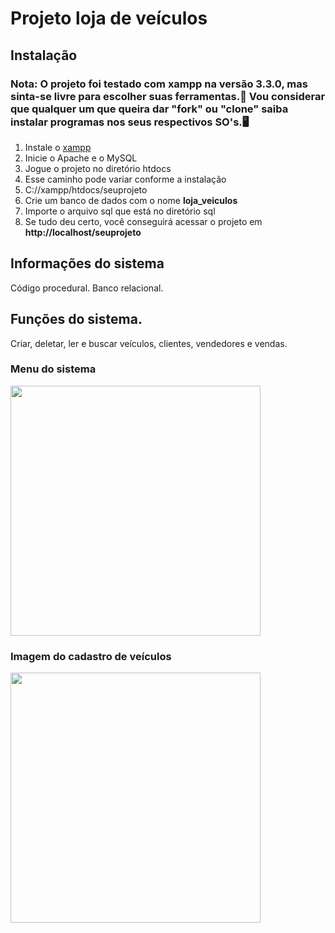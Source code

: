 # Projeto loja de veículos

## Instalação
### Nota: O projeto foi testado com xampp na versão 3.3.0, mas sinta-se livre para escolher suas ferramentas.🔨 Vou considerar que qualquer um que queira dar "fork" ou "clone" saiba instalar programas nos seus respectivos SO's.🖥️
<ol>
  <li>Instale o <a href="https://www.apachefriends.org">xampp</a></li>
  <li>Inicie o Apache e o MySQL</li>
  <li>Jogue o projeto no diretório htdocs</li>
  <li>Esse caminho pode variar conforme a instalação</li>
  <li>C://xampp/htdocs/seuprojeto</li>
  <li>Crie um banco de dados com o nome <strong>loja_veiculos</strong></li>
  <li>Importe o arquivo sql que está no diretório sql</li>
  <li>Se tudo deu certo, você conseguirá acessar o projeto em <strong>http://localhost/seuprojeto</strong></li>
</ol>

## Informações do sistema
 Código procedural.
 Banco relacional.

## Funções do sistema.
 Criar, deletar, ler e buscar veículos, clientes, vendedores e vendas.

### Menu do sistema
<img width="400" height="400" src="https://github.com/LucasCosta0011/Loja_veiculos/blob/master/images/preview-menu.png">

### Imagem do cadastro de veículos
<img width="400" height="400" src="https://github.com/LucasCosta0011/Loja_veiculos/blob/master/images/preview-cadastro.png">

